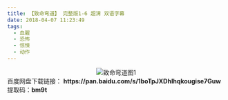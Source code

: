 ```yaml
---
title: 【致命弯道】 完整版1-6 超清 双语字幕
date: 2018-04-07 11:23:49
tags:
  - 血腥
  - 恐怖
  - 惊悚
  - 动作
---
```

<div align=center>
    <img src="/assets/images/a/zmwd-all/1.jpg" alt="致命弯道图1">
</div>
<!-- more -->
百度网盘下载链接：
<b>https://pan.baidu.com/s/1boTpJXDhIhqkougise7Guw</b>
提取码：<b>bm9t</b>
